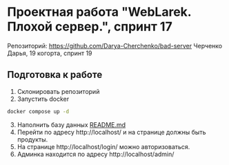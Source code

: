 # Проектная работа "WebLarek. Плохой сервер.", спринт 17

Репозиторий: https://github.com/Darya-Cherchenko/bad-server
Черченко Дарья, 19 когорта, спринт 19 

## Подготовка к работе
1. Склонировать репозиторий
2. Запустить docker
```bash
docker compose up -d
```
3. Наполнить базу данных
[README.md](.dump%2FREADME.md)
4. Перейти по адресу http://localhost/ и на странице должны быть продукты.
5. На странице http://localhost/login/ можно авторизоваться.
6. Админка находится по адресу http://localhost/admin/

